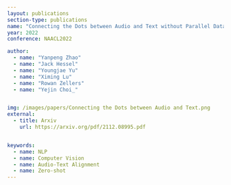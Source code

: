 ```yaml
---
layout: publications
section-type: publications
name: "Connecting the Dots between Audio and Text without Parallel Data through Visual Knowledge Transfer"
year: 2022
conference: NAACL2022

author:
  - name: "Yanpeng Zhao"
  - name: "Jack Hessel"
  - name: "Youngjae Yu"
  - name: "Ximing Lu"
  - name: "Rowan Zellers"
  - name: "Yejin Choi_"


img: /images/papers/Connecting the Dots between Audio and Text.png
external:
  - title: Arxiv
    url: https://arxiv.org/pdf/2112.08995.pdf


keywords:
  - name: NLP
  - name: Computer Vision
  - name: Audio-Text Alignment
  - name: Zero-shot
---
```



